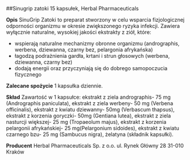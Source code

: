 ##Sinugrip zatoki 15 kapsułek, Herbal Pharmaceuticals

**Opis** SinuGrip Zatoki to preparat stworzony w celu wsparcia fizjologicznej odporności organizmu w okresie zwiększonego ryzyka infekcji. Zawiera wyłącznie naturalne, wysokiej jakości ekstrakty z ziół, które:

- wspierają naturalne mechanizmy obronne organizmu (andrographis, werbena, dziewanna, czarny bez, pelargonia afrykańska) 
- łagodzą podrażnienia gardła, krtani i strun głosowych (werbena, dziewanna, czarny bez) 
- dodają energii oraz przyczyniają się do dobrego samopoczucia fizycznego

**Zalecane spożycie** 1 kapsułka dziennie.

**Skład** Zawartość w 1 kapsułce: ekstrakt z ziela andrographis- 75 mg (Andrographis paniculata), ekstrakt z ziela werbeny- 50 mg (Verbena officinalis), ekstrakt z kwiatu dziewanny- 50mg (Verbascum thapsus), ekstrakt z korzenia goryczki- 50mg (Gentiana lutea), ekstrakt z ziela nasturcji większej- 25 mg (Tropaeolum majus), ekstrakt z korzenia pelargonii afrykańskiej- 25 mg(Pelargonium sidoides), ekstrakt z kwiatu czarnego bzu- 25 mg (Sambucus nigra), żelatyna (składnik kapsułki).

**Producent** Herbal Pharmaceuticals Sp. z o.o.
ul. Rynek Główny 28 31-010 Kraków
